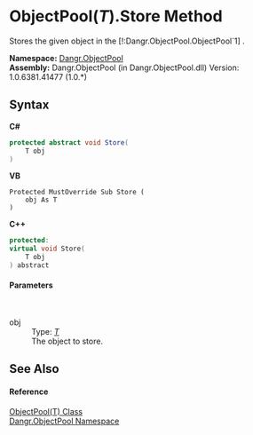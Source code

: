 # ObjectPool(*T*).Store Method 
 

Stores the given object in the [!:Dangr.ObjectPool.ObjectPool`1] .

**Namespace:**&nbsp;<a href="N_Dangr_ObjectPool">Dangr.ObjectPool</a><br />**Assembly:**&nbsp;Dangr.ObjectPool (in Dangr.ObjectPool.dll) Version: 1.0.6381.41477 (1.0.*)

## Syntax

**C#**<br />
``` C#
protected abstract void Store(
	T obj
)
```

**VB**<br />
``` VB
Protected MustOverride Sub Store ( 
	obj As T
)
```

**C++**<br />
``` C++
protected:
virtual void Store(
	T obj
) abstract
```


#### Parameters
&nbsp;<dl><dt>obj</dt><dd>Type: <a href="T_Dangr_ObjectPool_ObjectPool_1">*T*</a><br />The object to store.</dd></dl>

## See Also


#### Reference
<a href="T_Dangr_ObjectPool_ObjectPool_1">ObjectPool(T) Class</a><br /><a href="N_Dangr_ObjectPool">Dangr.ObjectPool Namespace</a><br />